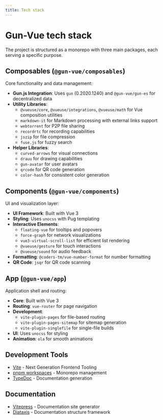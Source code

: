 ```yaml
---
title: Tech stack
---
```


# Gun-Vue tech stack

The project is structured as a monorepo with three main packages, each serving a specific purpose.

## Composables (`@gun-vue/composables`)

Core functionality and data management:

- **Gun.js Integration**: Uses `gun` (0.2020.1240) and `@gun-vue/gun-es` for decentralized data
- **Utility Libraries**:
  - `@vueuse/core`, `@vueuse/integrations`, `@vueuse/math` for Vue composition utilities
  - `markdown-it` for Markdown processing with external links support
  - `webtorrent` for P2P file sharing
  - `recordrtc` for recording capabilities
  - `jszip` for file compression
  - `fuse.js` for fuzzy search
- **Helper Libraries**:
  - `curved-arrows` for visual connections
  - `drauu` for drawing capabilities
  - `gun-avatar` for user avatars
  - `qrcode` for QR code generation
  - `color-hash` for consistent color generation

## Components (`@gun-vue/components`)

UI and visualization layer:

- **UI Framework**: Built with Vue 3
- **Styling**: Uses `unocss` with Pug templating
- **Interactive Elements**:
  - `floating-vue` for tooltips and popovers
  - `force-graph` for network visualizations
  - `vue3-virtual-scroll-list` for efficient list rendering
  - `@vueuse/gesture` for touch interactions
  - `@vueuse/sound` for audio feedback
- **Formatting**: `@coders-tm/vue-number-format` for number formatting
- **QR Code**: `jsqr` for QR code scanning

## App (`@gun-vue/app`)

Application shell and routing:

- **Core**: Built with Vue 3
- **Routing**: `vue-router` for page navigation
- **Development**:
  - `vite-plugin-pages` for file-based routing
  - `vite-plugin-pages-sitemap` for sitemap generation
  - `vite-plugin-singlefile` for single-file builds
- **UI**: Uses `unocss` for styling
- **Animation**: `ola` for smooth animations

## Development Tools

- [Vite](https://vitejs.dev) - Next Generation Frontend Tooling
- [pnpm workspaces](https://pnpm.io/workspaces) - Monorepo management
- [TypeDoc](https://typedoc.org/) - Documentation generation

## Documentation

- [Vitepress](https://vitepress.dev/) - Documentation site generator
- [Diataxis](https://diataxis.fr/) - Documentation structure framework
